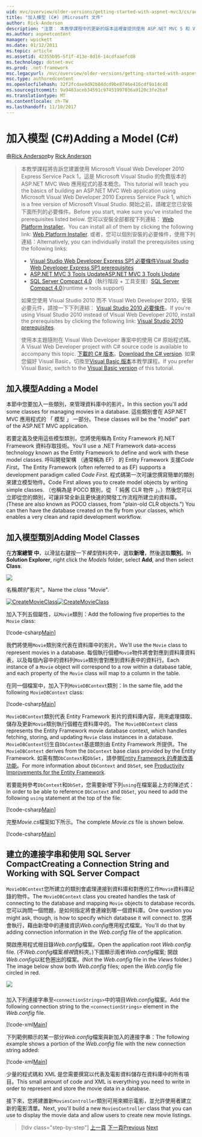 ```yaml
---
uid: mvc/overview/older-versions/getting-started-with-aspnet-mvc3/cs/adding-a-model
title: "加入模型 (C#) |Microsoft 文件"
author: Rick-Anderson
description: "注意： 本教學課程中的更新的版本這裡會提供使用 ASP.NET MVC 5 和 Visual Studio 2013。 這是更安全、 容易遵循，以及示範..."
ms.author: aspnetcontent
manager: wpickett
ms.date: 01/12/2011
ms.topic: article
ms.assetid: 42355b95-5f1f-413e-8d16-14cdfaaefcd8
ms.technology: dotnet-mvc
ms.prod: .net-framework
msc.legacyurl: /mvc/overview/older-versions/getting-started-with-aspnet-mvc3/cs/adding-a-model
msc.type: authoredcontent
ms.openlocfilehash: 32f2fcdae9d92b84dcd9be8746e416cdf9a14c48
ms.sourcegitcommit: 9a9483aceb34591c97451997036a9120c3fe2baf
ms.translationtype: MT
ms.contentlocale: zh-TW
ms.lasthandoff: 11/10/2017
---
```

<a name="adding-a-model-c"></a><span data-ttu-id="3cfcd-104">加入模型 (C#)</span><span class="sxs-lookup"><span data-stu-id="3cfcd-104">Adding a Model (C#)</span></span>
====================
<span data-ttu-id="3cfcd-105">由[Rick Anderson](https://github.com/Rick-Anderson)</span><span class="sxs-lookup"><span data-stu-id="3cfcd-105">by [Rick Anderson](https://github.com/Rick-Anderson)</span></span>

> <span data-ttu-id="3cfcd-106">本教學課程將告訴您建置使用 Microsoft Visual Web Developer 2010 Express Service Pack 1，這是 Microsoft Visual Studio 的免費版本的 ASP.NET MVC Web 應用程式的基本概念。</span><span class="sxs-lookup"><span data-stu-id="3cfcd-106">This tutorial will teach you the basics of building an ASP.NET MVC Web application using Microsoft Visual Web Developer 2010 Express Service Pack 1, which is a free version of Microsoft Visual Studio.</span></span> <span data-ttu-id="3cfcd-107">開始之前，請確定您已安裝下面所列的必要條件。</span><span class="sxs-lookup"><span data-stu-id="3cfcd-107">Before you start, make sure you've installed the prerequisites listed below.</span></span> <span data-ttu-id="3cfcd-108">您可以安裝全部都按下列連結： [Web Platform Installer](https://www.microsoft.com/web/gallery/install.aspx?appid=VWD2010SP1Pack)。</span><span class="sxs-lookup"><span data-stu-id="3cfcd-108">You can install all of them by clicking the following link: [Web Platform Installer](https://www.microsoft.com/web/gallery/install.aspx?appid=VWD2010SP1Pack).</span></span> <span data-ttu-id="3cfcd-109">或者，您可以個別安裝的必要條件，使用下列連結：</span><span class="sxs-lookup"><span data-stu-id="3cfcd-109">Alternatively, you can individually install the prerequisites using the following links:</span></span>
> 
> - [<span data-ttu-id="3cfcd-110">Visual Studio Web Developer Express SP1 必要條件</span><span class="sxs-lookup"><span data-stu-id="3cfcd-110">Visual Studio Web Developer Express SP1 prerequisites</span></span>](https://www.microsoft.com/web/gallery/install.aspx?appid=VWD2010SP1Pack)
> - [<span data-ttu-id="3cfcd-111">ASP.NET MVC 3 Tools Update</span><span class="sxs-lookup"><span data-stu-id="3cfcd-111">ASP.NET MVC 3 Tools Update</span></span>](https://www.microsoft.com/web/gallery/install.aspx?appsxml=&amp;appid=MVC3)
> - <span data-ttu-id="3cfcd-112">[SQL Server Compact 4.0](https://www.microsoft.com/web/gallery/install.aspx?appid=SQLCE;SQLCEVSTools_4_0)（執行階段 + 工具支援）</span><span class="sxs-lookup"><span data-stu-id="3cfcd-112">[SQL Server Compact 4.0](https://www.microsoft.com/web/gallery/install.aspx?appid=SQLCE;SQLCEVSTools_4_0)(runtime + tools support)</span></span>
> 
> <span data-ttu-id="3cfcd-113">如果您使用 Visual Studio 2010 而不 Visual Web Developer 2010，安裝必要元件，請按一下下列連結： [Visual Studio 2010 必要條件](https://www.microsoft.com/web/gallery/install.aspx?appsxml=&amp;appid=VS2010SP1Pack)。</span><span class="sxs-lookup"><span data-stu-id="3cfcd-113">If you're using Visual Studio 2010 instead of Visual Web Developer 2010, install the prerequisites by clicking the following link: [Visual Studio 2010 prerequisites](https://www.microsoft.com/web/gallery/install.aspx?appsxml=&amp;appid=VS2010SP1Pack).</span></span>
> 
> <span data-ttu-id="3cfcd-114">使用本主題隨附在 Visual Web Developer 專案中的使用 C# 原始程式碼。</span><span class="sxs-lookup"><span data-stu-id="3cfcd-114">A Visual Web Developer project with C# source code is available to accompany this topic.</span></span> <span data-ttu-id="3cfcd-115">[下載的 C# 版本](https://code.msdn.microsoft.com/Introduction-to-MVC-3-10d1b098)。</span><span class="sxs-lookup"><span data-stu-id="3cfcd-115">[Download the C# version](https://code.msdn.microsoft.com/Introduction-to-MVC-3-10d1b098).</span></span> <span data-ttu-id="3cfcd-116">如果您偏好 Visual Basic，切換至[Visual Basic 版本](../vb/adding-a-model.md)本教學課程。</span><span class="sxs-lookup"><span data-stu-id="3cfcd-116">If you prefer Visual Basic, switch to the [Visual Basic version](../vb/adding-a-model.md) of this tutorial.</span></span>


## <a name="adding-a-model"></a><span data-ttu-id="3cfcd-117">加入模型</span><span class="sxs-lookup"><span data-stu-id="3cfcd-117">Adding a Model</span></span>

<span data-ttu-id="3cfcd-118">本節中您要加入一些類別，來管理資料庫中的影片。</span><span class="sxs-lookup"><span data-stu-id="3cfcd-118">In this section you'll add some classes for managing movies in a database.</span></span> <span data-ttu-id="3cfcd-119">這些類別會在 ASP.NET MVC 應用程式的 「 模型 」 一部分。</span><span class="sxs-lookup"><span data-stu-id="3cfcd-119">These classes will be the "model" part of the ASP.NET MVC application.</span></span>

<span data-ttu-id="3cfcd-120">若要定義及使用這些模型類別，您將使用稱為 Entity Framework 的.NET Framework 資料存取技術。</span><span class="sxs-lookup"><span data-stu-id="3cfcd-120">You'll use a .NET Framework data-access technology known as the Entity Framework to define and work with these model classes.</span></span> <span data-ttu-id="3cfcd-121">呼叫開發架構 （通常稱為 EF） 的 Entity Framework 支援*Code First*。</span><span class="sxs-lookup"><span data-stu-id="3cfcd-121">The Entity Framework (often referred to as EF) supports a development paradigm called *Code First*.</span></span> <span data-ttu-id="3cfcd-122">程式碼第一次可讓您撰寫簡單的類別來建立模型物件。</span><span class="sxs-lookup"><span data-stu-id="3cfcd-122">Code First allows you to create model objects by writing simple classes.</span></span> <span data-ttu-id="3cfcd-123">（也稱為是 POCO 類別，從 「 純舊 CLR 物件 」。）然後您可以立即從您的類別，可讓非常全新且更快速的開發工作流程所建立的資料庫。</span><span class="sxs-lookup"><span data-stu-id="3cfcd-123">(These are also known as POCO classes, from "plain-old CLR objects.") You can then have the database created on the fly from your classes, which enables a very clean and rapid development workflow.</span></span>

## <a name="adding-model-classes"></a><span data-ttu-id="3cfcd-124">加入模型類別</span><span class="sxs-lookup"><span data-stu-id="3cfcd-124">Adding Model Classes</span></span>

<span data-ttu-id="3cfcd-125">在**方案總管 中**，以滑鼠右鍵按一下*模型*資料夾中，選取**新增**，然後選取**類別**。</span><span class="sxs-lookup"><span data-stu-id="3cfcd-125">In **Solution Explorer**, right click the *Models* folder, select **Add**, and then select **Class**.</span></span>

![](adding-a-model/_static/image1.png)

<span data-ttu-id="3cfcd-126">名稱*類別*"影片"。</span><span class="sxs-lookup"><span data-stu-id="3cfcd-126">Name the *class* "Movie".</span></span>

<span data-ttu-id="3cfcd-127">[![CreateMovieClass](adding-a-model/_static/image3.png)](adding-a-model/_static/image2.png)</span><span class="sxs-lookup"><span data-stu-id="3cfcd-127">[![CreateMovieClass](adding-a-model/_static/image3.png)](adding-a-model/_static/image2.png)</span></span>

<span data-ttu-id="3cfcd-128">加入下列五個屬性，以`Movie`類別：</span><span class="sxs-lookup"><span data-stu-id="3cfcd-128">Add the following five properties to the `Movie` class:</span></span>

[!code-csharp[Main](adding-a-model/samples/sample1.cs)]

<span data-ttu-id="3cfcd-129">我們將使用`Movie`類別來代表在資料庫中的影片。</span><span class="sxs-lookup"><span data-stu-id="3cfcd-129">We'll use the `Movie` class to represent movies in a database.</span></span> <span data-ttu-id="3cfcd-130">每個執行個體`Movie`物件將會對應到資料庫資料表，以及每個內容中的資料列`Movie`類別會對應到資料表中的資料行。</span><span class="sxs-lookup"><span data-stu-id="3cfcd-130">Each instance of a `Movie` object will correspond to a row within a database table, and each property of the `Movie` class will map to a column in the table.</span></span>

<span data-ttu-id="3cfcd-131">在同一個檔案中，加入下列`MovieDBContext`類別：</span><span class="sxs-lookup"><span data-stu-id="3cfcd-131">In the same file, add the following `MovieDBContext` class:</span></span>

[!code-csharp[Main](adding-a-model/samples/sample2.cs)]

<span data-ttu-id="3cfcd-132">`MovieDBContext`類別代表 Entity Framework 影片的資料庫內容，用來處理擷取、 儲存及更新`Movie`類別執行個體在資料庫中的。</span><span class="sxs-lookup"><span data-stu-id="3cfcd-132">The `MovieDBContext` class represents the Entity Framework movie database context, which handles fetching, storing, and updating `Movie` class instances in a database.</span></span> <span data-ttu-id="3cfcd-133">`MovieDBContext`衍生自`DbContext`基底類別由 Entity Framework 所提供。</span><span class="sxs-lookup"><span data-stu-id="3cfcd-133">The `MovieDBContext` derives from the `DbContext` base class provided by the Entity Framework.</span></span> <span data-ttu-id="3cfcd-134">如需有關`DbContext`和`DbSet`，請參閱[Entity Framework 的產能改善功能](https://blogs.msdn.com/b/efdesign/archive/2010/06/21/productivity-improvements-for-the-entity-framework.aspx?wa=wsignin1.0)。</span><span class="sxs-lookup"><span data-stu-id="3cfcd-134">For more information about `DbContext` and `DbSet`, see [Productivity Improvements for the Entity Framework](https://blogs.msdn.com/b/efdesign/archive/2010/06/21/productivity-improvements-for-the-entity-framework.aspx?wa=wsignin1.0).</span></span>

<span data-ttu-id="3cfcd-135">若要能夠參考`DbContext`和`DbSet`，您需要新增下列`using`在檔案最上方的陳述式：</span><span class="sxs-lookup"><span data-stu-id="3cfcd-135">In order to be able to reference `DbContext` and `DbSet`, you need to add the following `using` statement at the top of the file:</span></span>

[!code-csharp[Main](adding-a-model/samples/sample3.cs)]

<span data-ttu-id="3cfcd-136">完整*Movie.cs*檔案如下所示。</span><span class="sxs-lookup"><span data-stu-id="3cfcd-136">The complete *Movie.cs* file is shown below.</span></span>

[!code-csharp[Main](adding-a-model/samples/sample4.cs)]

## <a name="creating-a-connection-string-and-working-with-sql-server-compact"></a><span data-ttu-id="3cfcd-137">建立的連接字串和使用 SQL Server Compact</span><span class="sxs-lookup"><span data-stu-id="3cfcd-137">Creating a Connection String and Working with SQL Server Compact</span></span>

<span data-ttu-id="3cfcd-138">`MovieDBContext`您所建立的類別會處理連接到資料庫和對應的工作`Movie`資料庫記錄的物件。</span><span class="sxs-lookup"><span data-stu-id="3cfcd-138">The `MovieDBContext` class you created handles the task of connecting to the database and mapping `Movie` objects to database records.</span></span> <span data-ttu-id="3cfcd-139">您可以詢問一個問題，是如何指定將會連線到哪一個資料庫。</span><span class="sxs-lookup"><span data-stu-id="3cfcd-139">One question you might ask, though, is how to specify which database it will connect to.</span></span> <span data-ttu-id="3cfcd-140">您將會執行，藉由新增中的連接資訊*Web.config*應用程式檔案。</span><span class="sxs-lookup"><span data-stu-id="3cfcd-140">You'll do that by adding connection information in the *Web.config* file of the application.</span></span>

<span data-ttu-id="3cfcd-141">開啟應用程式根目錄*Web.config*檔案。</span><span class="sxs-lookup"><span data-stu-id="3cfcd-141">Open the application root *Web.config* file.</span></span> <span data-ttu-id="3cfcd-142">(不*Web.config*檔案*檢視*資料夾。)下圖顯示兩者*Web.config*檔案; 開啟*Web.config*以紅色圈出的檔案。</span><span class="sxs-lookup"><span data-stu-id="3cfcd-142">(Not the *Web.config* file in the *Views* folder.) The image below show both *Web.config* files; open the *Web.config* file circled in red.</span></span>

![](adding-a-model/_static/image4.png)

### 

<span data-ttu-id="3cfcd-143">加入下列連接字串至`<connectionStrings>`中的項目*Web.config*檔案。</span><span class="sxs-lookup"><span data-stu-id="3cfcd-143">Add the following connection string to the `<connectionStrings>` element in the *Web.config* file.</span></span>

[!code-xml[Main](adding-a-model/samples/sample5.xml)]

<span data-ttu-id="3cfcd-144">下列範例顯示的某一部分*Web.config*檔案與新加入的連接字串：</span><span class="sxs-lookup"><span data-stu-id="3cfcd-144">The following example shows a portion of the *Web.config* file with the new connection string added:</span></span>

[!code-xml[Main](adding-a-model/samples/sample6.xml)]

<span data-ttu-id="3cfcd-145">少量的程式碼和 XML 是您需要撰寫以代表及電影資料儲存在資料庫中的所有項目。</span><span class="sxs-lookup"><span data-stu-id="3cfcd-145">This small amount of code and XML is everything you need to write in order to represent and store the movie data in a database.</span></span>

<span data-ttu-id="3cfcd-146">接下來，您將建置新`MoviesController`類別可用來顯示電影，並允許使用者建立新的電影清單。</span><span class="sxs-lookup"><span data-stu-id="3cfcd-146">Next, you'll build a new `MoviesController` class that you can use to display the movie data and allow users to create new movie listings.</span></span>

>[!div class="step-by-step"]
<span data-ttu-id="3cfcd-147">[上一頁](adding-a-view.md)
[下一頁](accessing-your-models-data-from-a-controller.md)</span><span class="sxs-lookup"><span data-stu-id="3cfcd-147">[Previous](adding-a-view.md)
[Next](accessing-your-models-data-from-a-controller.md)</span></span>
